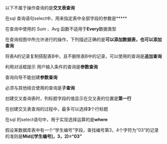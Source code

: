 以下不属于操作查询的是**交叉表查询**

在sql 查询语句select中，用来指定表中全部字段的参数是*****

在查询中使用的 Sum 、Avg 函数不适用于**Every**数据类型

在查询视图中所允许进行的操作，下列描述正确的是**可以添加数据表，也可以添加查询**

将表A的记录复制搭配表B中，且不删除表B中的记录，可以使用的查询是**追加查询**

利用对话框提示 用户输入条件的查询是**参数查询**

查询向导不能创建**参数查询**

必须与其他结合使用的查询是**子查询**

创建交叉查询表时，列标题字段的值显示在交叉表的位置是**第一行**

在创建交叉表查询的过程中，最多可以选择**3**个行标题

在sql 的select语句中，用于实现选择运算的是**where**


假设某数据库表中有一个“学生编号”字段，查找编号第3，4个字符为“03”的记录的准则是**Mid([学生编号]，3，2)=“03”**
